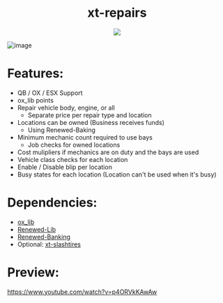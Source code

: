 <div align="center">
  <h1>xt-repairs</h1>
  <a href="https://dsc.gg/xtdev"> <img align="center" src="https://user-images.githubusercontent.com/101474430/233859688-2b3b9ecc-41c8-41a6-b2e3-a9f1aad473ee.gif"/></a><br>
</div>

![image](https://github.com/xT-Development/xt-repairs/assets/101474430/aa5962f5-d47a-4201-99be-967d8fa014dc)


# Features:
- QB / OX / ESX Support
- ox_lib points
- Repair vehicle body, engine, or all
   - Separate price per repair type and location
- Locations can be owned (Business receives funds)
   - Using Renewed-Baking
- Minimum mechanic count required to use bays
   - Job checks for owned locations
- Cost mulipliers if mechanics are on duty and the bays are used
- Vehicle class checks for each location
- Enable / Disable blip per location
- Busy states for each location (Location can't be used when it's busy)

# Dependencies:
- [ox_lib](https://github.com/overextended/ox_lib/releases)
- [Renewed-Lib](https://github.com/Renewed-Scripts/Renewed-Lib)
- [Renewed-Banking](https://github.com/Renewed-Scripts/Renewed-Banking)
- Optional: [xt-slashtires](https://xtdev.tebex.io/package/5872186)

# Preview:
https://www.youtube.com/watch?v=p4ORVkKAwAw
